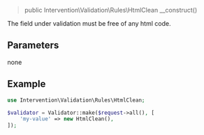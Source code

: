 > public Intervention\Validation\Rules\HtmlClean __construct()

The field under validation must be free of any html code.

## Parameters

none

## Example

```php
use Intervention\Validation\Rules\HtmlClean;

$validator = Validator::make($request->all(), [
    'my-value' => new HtmlClean(),
]);
```


